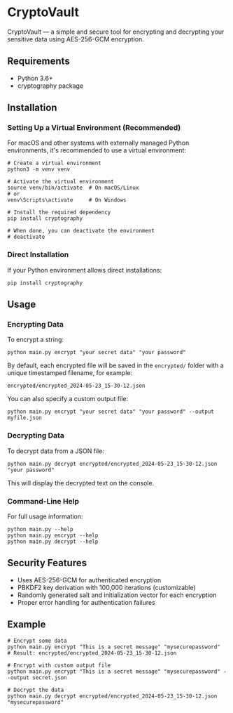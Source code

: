 # CryptoVault

CryptoVault — a simple and secure tool for encrypting and decrypting your sensitive data using AES-256-GCM encryption.

## Requirements

- Python 3.6+
- cryptography package

## Installation

### Setting Up a Virtual Environment (Recommended)

For macOS and other systems with externally managed Python environments, it's recommended to use a virtual environment:

```
# Create a virtual environment
python3 -m venv venv

# Activate the virtual environment
source venv/bin/activate  # On macOS/Linux
# or
venv\Scripts\activate     # On Windows

# Install the required dependency
pip install cryptography

# When done, you can deactivate the environment
# deactivate
```

### Direct Installation

If your Python environment allows direct installations:

```
pip install cryptography
```

## Usage

### Encrypting Data

To encrypt a string:

```
python main.py encrypt "your secret data" "your password"
```

By default, each encrypted file will be saved in the `encrypted/` folder with a unique timestamped filename, for example:

```
encrypted/encrypted_2024-05-23_15-30-12.json
```

You can also specify a custom output file:
```
python main.py encrypt "your secret data" "your password" --output myfile.json
```

### Decrypting Data

To decrypt data from a JSON file:

```
python main.py decrypt encrypted/encrypted_2024-05-23_15-30-12.json "your password"
```

This will display the decrypted text on the console.

### Command-Line Help

For full usage information:

```
python main.py --help
python main.py encrypt --help
python main.py decrypt --help
```

## Security Features

- Uses AES-256-GCM for authenticated encryption
- PBKDF2 key derivation with 100,000 iterations (customizable)
- Randomly generated salt and initialization vector for each encryption
- Proper error handling for authentication failures

## Example

```
# Encrypt some data
python main.py encrypt "This is a secret message" "mysecurepassword"
# Result: encrypted/encrypted_2024-05-23_15-30-12.json

# Encrypt with custom output file
python main.py encrypt "This is a secret message" "mysecurepassword" --output secret.json

# Decrypt the data
python main.py decrypt encrypted/encrypted_2024-05-23_15-30-12.json "mysecurepassword" 
